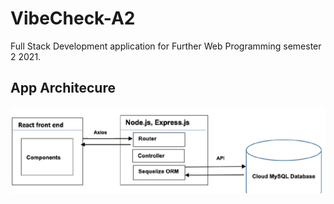 # VibeCheck-A2
Full Stack Development application for Further Web Programming semester 2 2021.

## App Architecure
![](architecture.PNG)
